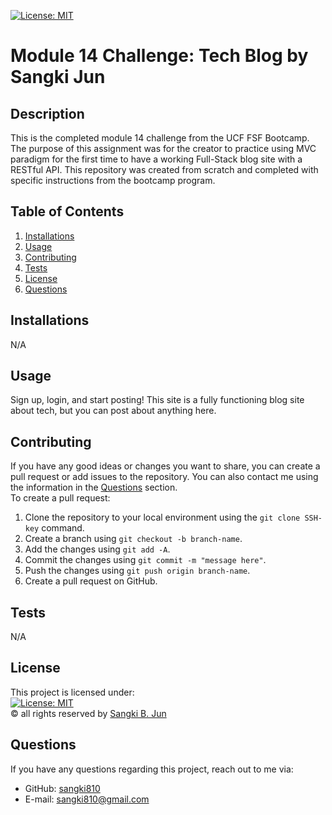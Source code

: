 [![License: MIT](https://img.shields.io/badge/License-MIT-yellow.svg)](https://opensource.org/licenses/MIT)
# Module 14 Challenge: Tech Blog by Sangki Jun

## Description
This is the completed module 14 challenge from the UCF FSF Bootcamp. The purpose of this assignment was for the creator to practice using MVC paradigm for the first time to have a working Full-Stack blog site with a RESTful API. This repository was created from scratch and  completed with specific instructions from the bootcamp program.

## Table of Contents
1. [Installations](#installations)
2. [Usage](#usage)
3. [Contributing](#contributing)
4. [Tests](#tests)
5. [License](#license)
6. [Questions](#questions)

## Installations
N/A

## Usage
Sign up, login, and start posting! This site is a fully functioning blog site about tech, but you can post about anything here.

## Contributing
If you have any good ideas or changes you want to share, you can create a pull request or add issues to the repository. You can also contact me using the information in the [Questions](#questions) section.<br />
To create a pull request:
1. Clone the repository to your local environment using the `git clone SSH-key` command.
2. Create a branch using `git checkout -b branch-name`.
3. Add the changes using `git add -A`.
4. Commit the changes using `git commit -m "message here"`.
5. Push the changes using `git push origin branch-name`.
6. Create a pull request on GitHub.

## Tests
N/A

## License
This project is licensed under:<br />
[![License: MIT](https://img.shields.io/badge/License-MIT-yellow.svg)](https://opensource.org/licenses/MIT)<br />
&copy; all rights reserved by [Sangki B. Jun](https://github.com/sangki810)

## Questions
If you have any questions regarding this project, reach out to me via:
* GitHub: [sangki810](https://github.com/sangki810)
* E-mail: [sangki810@gmail.com](mailto:sangki810@gmail.com)